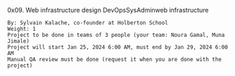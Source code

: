 0x09. Web infrastructure design
DevOpsSysAdminweb infrastructure

    By: Sylvain Kalache, co-founder at Holberton School
    Weight: 1
    Project to be done in teams of 3 people (your team: Noura Gamal, Muna Jimale)
    Project will start Jan 25, 2024 6:00 AM, must end by Jan 29, 2024 6:00 AM
    Manual QA review must be done (request it when you are done with the project)
